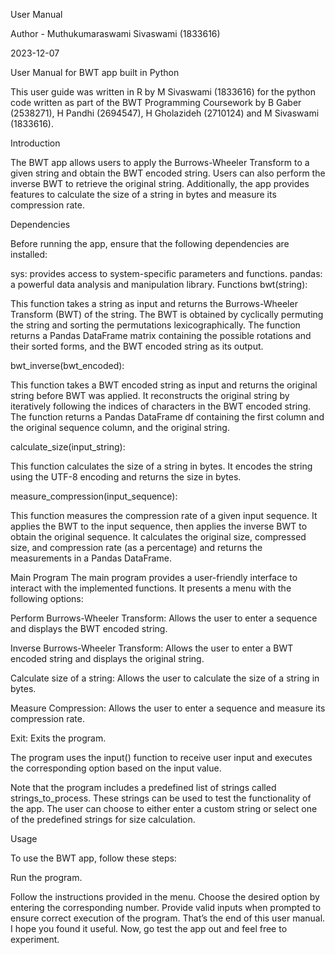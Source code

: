 User Manual

Author - Muthukumaraswami Sivaswami (1833616)

2023-12-07

User Manual for BWT app built in Python

This user guide was written in R by M Sivaswami (1833616) for the python code written as part of the BWT Programming Coursework by B Gaber (2538271), H Pandhi (2694547), H Gholazideh (2710124) and M Sivaswami (1833616).

Introduction

The BWT app allows users to apply the Burrows-Wheeler Transform to a given string and obtain the BWT encoded string. Users can also perform the inverse BWT to retrieve the original string. Additionally, the app provides features to calculate the size of a string in bytes and measure its compression rate.

Dependencies

Before running the app, ensure that the following dependencies are installed:

sys: provides access to system-specific parameters and functions.
pandas: a powerful data analysis and manipulation library.
Functions
bwt(string):

This function takes a string as input and returns the Burrows-Wheeler Transform (BWT) of the string. The BWT is obtained by cyclically permuting the string and sorting the permutations lexicographically. The function returns a Pandas DataFrame matrix containing the possible rotations and their sorted forms, and the BWT encoded string as its output.

bwt_inverse(bwt_encoded):

This function takes a BWT encoded string as input and returns the original string before BWT was applied. It reconstructs the original string by iteratively following the indices of characters in the BWT encoded string. The function returns a Pandas DataFrame df containing the first column and the original sequence column, and the original string.

calculate_size(input_string):

This function calculates the size of a string in bytes. It encodes the string using the UTF-8 encoding and returns the size in bytes.

measure_compression(input_sequence):

This function measures the compression rate of a given input sequence. It applies the BWT to the input sequence, then applies the inverse BWT to obtain the original sequence. It calculates the original size, compressed size, and compression rate (as a percentage) and returns the measurements in a Pandas DataFrame.

Main Program
The main program provides a user-friendly interface to interact with the implemented functions. It presents a menu with the following options:

Perform Burrows-Wheeler Transform: Allows the user to enter a sequence and displays the BWT encoded string.

Inverse Burrows-Wheeler Transform: Allows the user to enter a BWT encoded string and displays the original string.

Calculate size of a string: Allows the user to calculate the size of a string in bytes.

Measure Compression: Allows the user to enter a sequence and measure its compression rate.

Exit: Exits the program.

The program uses the input() function to receive user input and executes the corresponding option based on the input value.

Note that the program includes a predefined list of strings called strings_to_process. These strings can be used to test the functionality of the app. The user can choose to either enter a custom string or select one of the predefined strings for size calculation.

Usage

To use the BWT app, follow these steps:

Run the program.

Follow the instructions provided in the menu.
Choose the desired option by entering the corresponding number.
Provide valid inputs when prompted to ensure correct execution of the program.
That’s the end of this user manual. I hope you found it useful. Now, go test the app out and feel free to experiment.
